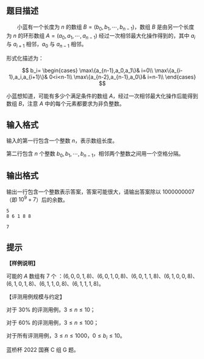 ## 题目描述
  小蓝有一个长度为 $n$ 的数组 $B = (b_0,b_1,\cdots,b_{n−1})$，数组 $B$ 是由另一个长度为 $n$ 的环形数组 $A = (a_0,a_1,\cdots,a_{n−1})$ 经过一次相邻最大化操作得到的，其中 $a_i$ 与 $a_{i+1}$ 相邻，$a_0$ 与 $a_{n−1}$ 相邻。

形式化描述为：

$$
b_i=
\begin{cases}
\max\{a_{n-1},a_0,a_1\}& i=0\\
\max\{a_{i-1},a_i,a_{i+1}\}& 0<i<n-1\\
\max\{a_{n-2},a_{n-1},a_0\}& i=n-1\\
\end{cases}
$$

小蓝想知道，可能有多少个满足条件的数组 $A$，经过一次相邻最大化操作后能得到数组 $B$，注意 $A$ 中的每个元素都要求为非负整数。

## 输入格式
输入的第一行包含一个整数 $n$，表示数组长度。

第二行包含 $n$ 个整数 $b_0,b_1,\cdots,b_{n−1}$，相邻两个整数之间用一个空格分隔。

## 输出格式
输出一行包含一个整数表示答案，答案可能很大，请输出答案除以 $1000000007$（即 $10^9+7$）后的余数。

```input1
5
8 6 1 8 8
```

```output1
7
```

## 提示
**【样例说明】**

可能的 $A$ 数组有 $7$ 个 ：$(6,0,0,1,8)$、$(6,0,1,0,8)$、$(6,0,1,1,8)$、$(6,1,0,0,8)$、$(6,1,0,1,8)$、$(6,1,1,0,8)$、$(6,1,1,1,8)$。

【评测用例规模与约定】

对于 $30\%$ 的评测用例，$3≤n≤10$；

对于 $60\%$ 的评测用例，$3≤n≤100$；

对于所有评测用例，$3 ≤ n ≤ 1000$，$0 ≤ b_i ≤ 10$。

蓝桥杯 2022 国赛 C 组 G 题。

